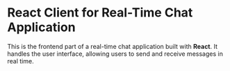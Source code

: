 # React Client for Real-Time Chat Application

This is the frontend part of a real-time chat application built with **React**. It handles the user interface, allowing users to send and receive messages in real time.
